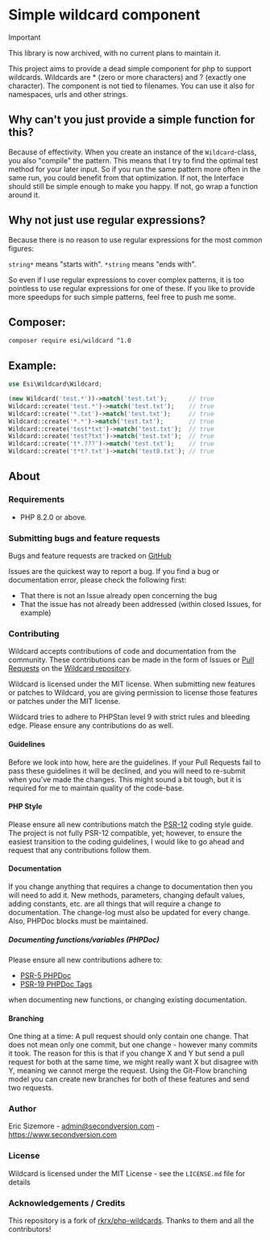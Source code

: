Simple wildcard component
=========================

> [!IMPORTANT]
> This library is now archived, with no current plans to maintain it.

This project aims to provide a dead simple component for php to support wildcards. Wildcards are * (zero or more characters) and ? (exactly one character). The component is not tied to filenames. You can use it also for namespaces, urls and other strings.

## Why can't you just provide a simple function for this? 

Because of effectivity. When you create an instance of the `Wildcard`-class, you also "compile" the pattern. This means that I try to find the optimal test method for your later input. So if you run the same pattern more often in the same run, you could benefit from that optimization. If not, the Interface should still be simple enough to make you happy. If not, go wrap a function around it.

## Why not just use regular expressions?

Because there is no reason to use regular expressions for the most common figures:

`string*` means "starts with". 
`*string` means "ends with".

So even if I use regular expressions to cover complex patterns, it is too pointless to use regular expressions for one of these. If you like to provide more speedups for such simple patterns, feel free to push me some.

## Composer:

```
composer require esi/wildcard ^1.0
```

## Example:

```php
use Esi\Wildcard\Wildcard;

(new Wildcard('test.*'))->match('test.txt');      // true
Wildcard::create('test.*')->match('test.txt');    // true
Wildcard::create('*.txt')->match('test.txt');     // true
Wildcard::create('*.*')->match('test.txt');       // true
Wildcard::create('test*txt')->match('test.txt');  // true
Wildcard::create('test?txt')->match('test.txt');  // true
Wildcard::create('t*.???')->match('test.txt');    // true
Wildcard::create('t*t?.txt')->match('test8.txt'); // true
```

## About

### Requirements

- PHP 8.2.0 or above.

### Submitting bugs and feature requests

Bugs and feature requests are tracked on [GitHub](https://github.com/ericsizemore/wildcard/issues)

Issues are the quickest way to report a bug. If you find a bug or documentation error, please check the following first:

* That there is not an Issue already open concerning the bug
* That the issue has not already been addressed (within closed Issues, for example)

### Contributing

Wildcard accepts contributions of code and documentation from the community. 
These contributions can be made in the form of Issues or [Pull Requests](http://help.github.com/send-pull-requests/) on the [Wildcard repository](https://github.com/ericsizemore/wildcard).

Wildcard is licensed under the MIT license. When submitting new features or patches to Wildcard, you are giving permission to license those features or patches under the MIT license.

Wildcard tries to adhere to PHPStan level 9 with strict rules and bleeding edge. Please ensure any contributions do as well.

#### Guidelines

Before we look into how, here are the guidelines. If your Pull Requests fail to pass these guidelines it will be declined, and you will need to re-submit when you’ve made the changes. This might sound a bit tough, but it is required for me to maintain quality of the code-base.

#### PHP Style

Please ensure all new contributions match the [PSR-12](https://www.php-fig.org/psr/psr-12/) coding style guide. The project is not fully PSR-12 compatible, yet; however, to ensure the easiest transition to the coding guidelines, I would like to go ahead and request that any contributions follow them.

#### Documentation

If you change anything that requires a change to documentation then you will need to add it. New methods, parameters, changing default values, adding constants, etc. are all things that will require a change to documentation. The change-log must also be updated for every change. Also, PHPDoc blocks must be maintained.

##### Documenting functions/variables (PHPDoc)

Please ensure all new contributions adhere to:
  * [PSR-5 PHPDoc](https://github.com/php-fig/fig-standards/blob/master/proposed/phpdoc.md)
  * [PSR-19 PHPDoc Tags](https://github.com/php-fig/fig-standards/blob/master/proposed/phpdoc-tags.md)

when documenting new functions, or changing existing documentation.

#### Branching

One thing at a time: A pull request should only contain one change. That does not mean only one commit, but one change - however many commits it took. The reason for this is that if you change X and Y but send a pull request for both at the same time, we might really want X but disagree with Y, meaning we cannot merge the request. Using the Git-Flow branching model you can create new branches for both of these features and send two requests.

### Author

Eric Sizemore - <admin@secondversion.com> - <https://www.secondversion.com>

### License

Wildcard is licensed under the MIT License - see the `LICENSE.md` file for details

### Acknowledgements / Credits

This repository is a fork of [rkrx/php-wildcards](https://github.com/rkrx/php-wildcards). Thanks to them and all the contributors!
